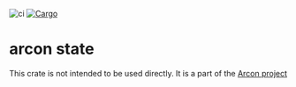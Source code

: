 ![ci](https://github.com/cda-group/arcon/workflows/ci/badge.svg)
[![Cargo](https://img.shields.io/badge/crates.io-v0.2.1-orange)](https://crates.io/crates/arcon)

# arcon state

This crate is not intended to be used directly. It is a part of the [Arcon project](https://github.com/cda-group/arcon)
